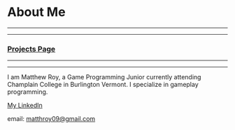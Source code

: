 # About Me

---
---

### [Projects Page](https://matthewroy01.github.io)

---
---

I am Matthew Roy, a Game Programming Junior currently attending Champlain College in Burlington Vermont. I specialize in gameplay programming.

[My LinkedIn](https://www.linkedin.com/in/matthew-roy-4ba050154/)

email: matthroy09@gmail.com
